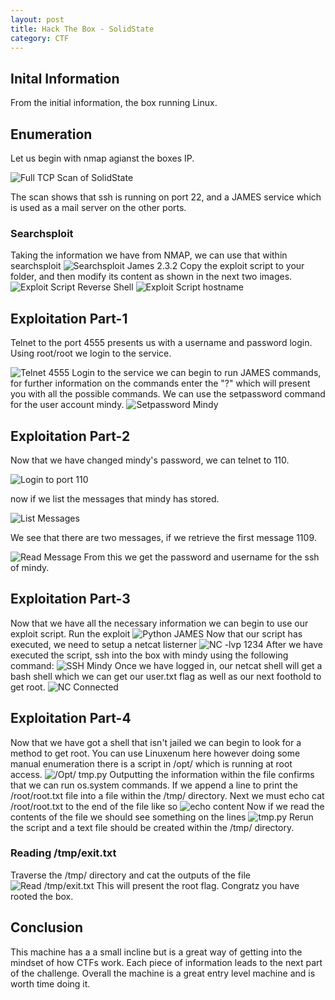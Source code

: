 ```yaml
---
layout: post
title: Hack The Box - SolidState
category: CTF
---
```


## Inital Information
From the initial information, the box running Linux.
## Enumeration
Let us begin with nmap agianst the boxes IP.

![Full TCP Scan of SolidState](/images/solidstate/tcpfull_solidstate.png "Full TCP Scan against SolidState")

The scan shows that ssh is running on port 22, and a JAMES service which is used as a mail server on the other ports.

### Searchsploit
Taking the information we have from NMAP, we can use that within searchsploit
![Searchsploit James 2.3.2](/images/solidstate/searchsploit.png "Searchsploit James 2.3.2")
Copy the exploit script to your folder, and then modify its content as shown in the next two images.
![Exploit Script Reverse Shell](/image/solidstate/payload_reverse.png "Exploit Script Reverse Shell")
![Exploit Script hostname](/images/solidstate/hostname.png "Exploit Script hostname")
## Exploitation Part-1
Telnet to the port 4555 presents us with a username and password login. Using root/root we login to the service.

![Telnet 4555](/images/solidstate/telnet_4555.png "Telnet 4555")
Login to the service we can begin to run JAMES commands, for further information on the commands enter the "?" which will present you with all the possible commands.
We can use the setpassword command for the user account mindy.
![Setpassword Mindy](/images/solidstate/setpassword_mindy.png)
## Exploitation Part-2
Now that we have changed mindy's password, we can telnet to 110.

![Login to port 110](/images/solidstate/login_110.png)

now if we list the messages that mindy has stored.

![List Messages](/images/solidstate/list_110.png)

We see that there are two messages, if we retrieve the first message 1109.

![Read Message](/images/solidstate/retr_110.png)
From this we get the password and username for the ssh of mindy.

## Exploitation Part-3
Now that we have all the necessary information we can begin to use our exploit script. Run the exploit
![Python JAMES](/images/solidstate/script_james.png "Python JAMES")
Now that our script has executed, we need to setup a netcat listerner
![NC -lvp 1234](/images/solidstate/nc_lvp.png "Netcat lvp")
After we have executed the script, ssh into the box with mindy using the following command:
![SSH Mindy](/images/solidstate/ssh_login_mindy.png "SSH Login as Mindy")
Once we have logged in, our netcat shell will get a bash shell which we can get our user.txt flag as well as our next foothold to get root.
![NC Connected](/images/solidstate/nc_lvp_connected.png "SSH Connected")

## Exploitation Part-4
Now that we have got a shell that isn't jailed we can begin to look for a method to get root. You can use Linuxenum here however doing some manual enumeration there is a script in /opt/ which is running at root access.
![/Opt/ tmp.py](/images/solidstate/tmp_python.png "/opt/tmp.py")
Outputting the information within the file confirms that we can run os.system commands. If we append a line to print the /root/root.txt file into a file within the /tmp/ directory. Next we must echo cat /root/root.txt to the end of the file like so
![echo content](/images/solidstate/echo_content.png "echo content")
Now if we read the contents of the file we should see something on the lines
![tmp.py](/images/solidstate/tmp_python_content.png "tmp.py content")
Rerun the script and a text file should be created within the /tmp/ directory.
### Reading /tmp/exit.txt
Traverse the /tmp/ directory and cat the outputs of the file
![Read /tmp/exit.txt](/images/solidstate/read_tmp_exit_text.png "Read /tmp/exit.txt")
This will present the root flag.
Congratz you have rooted the box.

## Conclusion
This machine has a a small incline but is a great way of getting into the mindset of how CTFs work. Each piece of information leads to the next part of the challenge. Overall the machine is a great entry level machine and is worth time doing it.


